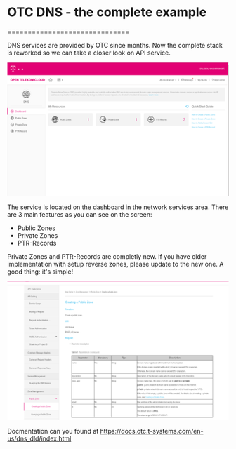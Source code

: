 # OTC DNS - the complete example
==============================

DNS services are provided by OTC since months. Now the complete stack
is reworked so we can take a closer look on API service.

![OTC Dashboard](/pictures/otc-dns.png)

The service is located on the dashboard in the network services area.
There are 3 main features as you can see on the screen:

* Public Zones
* Private Zones
* PTR-Records

Private Zones and PTR-Records are completly new. If you have older 
implementation with setup reverse zones, please update to the new one.
A good thing: it's simple!

![OTC API](/pictures/otc-dns-api.png)

Docmentation can you found at https://docs.otc.t-systems.com/en-us/dns_dld/index.html



